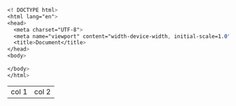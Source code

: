 
```css
<! DOCTYPE html>
<html lang="en">
<head>
  <meta charset="UTF-8">
  <meta name="viewport" content="width-device-width, initial-scale=1.0">
  <title>Document</title>
</head>
<body>
  
</body>
</html>
```

<table>
  <tr>
    <td>
      col 1
    </td>
    <td>
      col 2
    </td>
  </tr>
</table>
